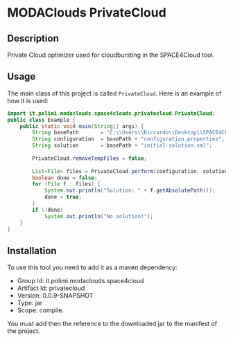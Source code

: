 # MODAClouds PrivateCloud

## Description

Private Cloud optimizer used for cloudbursting in the SPACE4Cloud tool.

## Usage

The main class of this project is called `PrivateCloud`. Here is an example of how it is used:

```java
import it.polimi.modaclouds.space4clouds.privatecloud.PrivateCloud;
public class Example {
    public static void main(String[] args) {
        String basePath       = "C:\\Users\\Riccardo\\Desktop\\SPACE4CLOUD\\runtime-New_configuration\\OfBiz\\";
        String configuration  = basePath + "configuration.properties";
        String solution       = basePath + "initial-solution.xml";
        
        PrivateCloud.removeTempFiles = false;
        
        List<File> files = PrivateCloud.perform(configuration, solution);
        boolean done = false;
        for (File f : files) {
            System.out.println("Solution: " + f.getAbsolutePath());
            done = true;
        }
        if (!done)
            System.out.println("No solution!");
    }
}
```

## Installation

To use this tool you need to add it as a maven dependency:

* Group Id: it.polimi.modaclouds.space4cloud
* Artifact Id: privatecloud
* Version: 0.0.9-SNAPSHOT
* Type: jar
* Scope: compile.

You must add then the reference to the downloaded jar to the manifest of the project.
